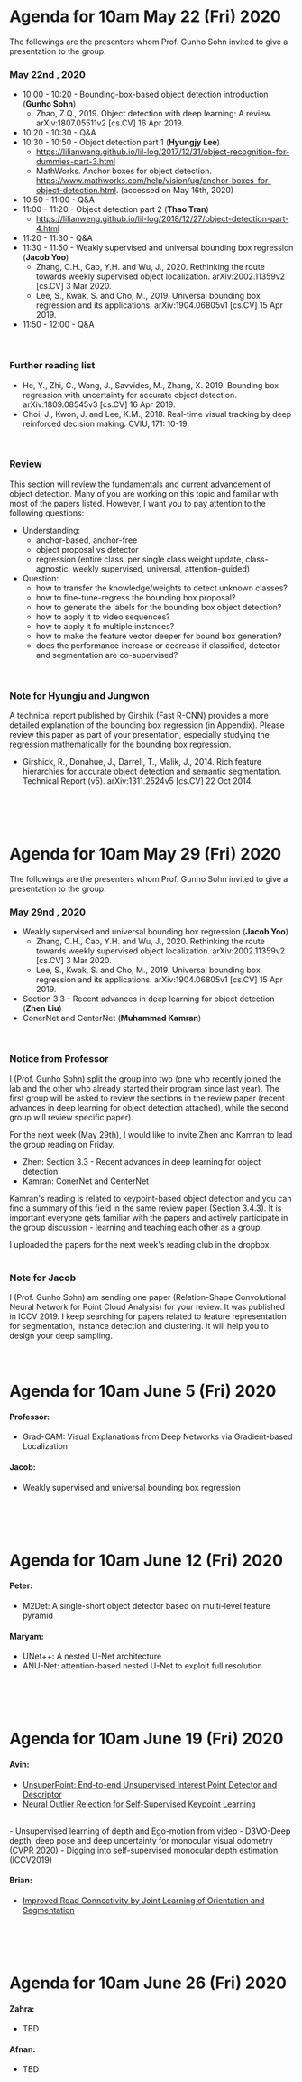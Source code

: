 # Agenda for 10am May 22 (Fri) 2020

The followings are the presenters whom Prof. Gunho Sohn invited to give a presentation to the group. 

### May 22nd , 2020
  - 10:00 - 10:20 - Bounding-box-based object detection introduction (**Gunho Sohn**)
    - Zhao, Z.Q., 2019. Object detection with deep learning: A review. arXiv:1807.05511v2 [cs.CV] 16 Apr 2019.
  - 10:20 - 10:30 - Q&A
  - 10:30 - 10:50 - Object detection part 1 (**Hyungjy Lee**)
    - https://lilianweng.github.io/lil-log/2017/12/31/object-recognition-for-dummies-part-3.html
    - MathWorks. Anchor boxes for object detection. https://www.mathworks.com/help/vision/ug/anchor-boxes-for-object-detection.html. (accessed on May 16th, 2020)  
  - 10:50 - 11:00 - Q&A
  - 11:00 - 11:20 - Object detection  part 2 (**Thao Tran**)
    - https://lilianweng.github.io/lil-log/2018/12/27/object-detection-part-4.html    
  - 11:20 - 11:30 - Q&A
  - 11:30 - 11:50 - Weakly supervised and universal bounding box regression (**Jacob Yoo**)
    - Zhang, C.H., Cao, Y.H. and Wu, J., 2020. Rethinking the route towards weekly supervised object localization. arXiv:2002.11359v2 [cs.CV] 3 Mar 2020.
    - Lee, S., Kwak, S. and Cho, M., 2019. Universal bounding box regression and its applications. arXiv:1904.06805v1 [cs.CV] 15 Apr 2019. 
  - 11:50 - 12:00 - Q&A
<br/>


### Further reading list
  - He, Y., Zhi, C., Wang, J., Savvides, M., Zhang, X. 2019. Bounding box regression with uncertainty for accurate object detection. arXiv:1809.08545v3 [cs.CV] 16 Apr 2019.
  - Choi, J., Kwon, J. and Lee, K.M., 2018. Real-time visual tracking by deep reinforced decision making. CVIU, 171: 10-19.
<br/>


### Review
This section will review the fundamentals and current advancement of object detection. Many of you are working on this topic and familiar with most of the papers listed. However, I want you to pay attention to the following questions:
  - Understanding:
    - anchor-based, anchor-free
    - object proposal vs detector
    - regression (entire class, per single class weight update, class-agnostic, weekly supervised, universal, attention-guided)
  - Question:
    - how to transfer the knowledge/weights to detect unknown classes?
    - how to fine-tune-regress the bounding box proposal?
    - how to generate the labels for the bounding box object detection?
    - how to apply it to video sequences?
    - how to apply it fo multiple instances?
    - how to make the feature vector deeper for bound box generation?
    - does the performance increase or decrease if classified, detector and segmentation are co-supervised?   
<br/>


### Note for Hyungju and Jungwon
A technical report published by Girshik (Fast R-CNN)  provides a more detailed explanation of the bounding box regression (in Appendix).
Please review this paper as part of your presentation, especially studying the regression mathematically for the bounding box regression.
  - Girshick, R., Donahue, J., Darrell, T., Malik, J., 2014. Rich feature hierarchies for accurate object detection and semantic segmentation. Technical Report (v5). arXiv:1311.2524v5 [cs.CV] 22 Oct 2014.
<br/>
<br/>
<br/>



<!---
########################################################################################################################################################################
########################################################################################################################################################################
-->

# Agenda for 10am May 29 (Fri) 2020

The followings are the presenters whom Prof. Gunho Sohn invited to give a presentation to the group. 

### May 29nd , 2020
  - Weakly supervised and universal bounding box regression (**Jacob Yoo**)
    - Zhang, C.H., Cao, Y.H. and Wu, J., 2020. Rethinking the route towards weekly supervised object localization. arXiv:2002.11359v2 [cs.CV] 3 Mar 2020.
    - Lee, S., Kwak, S. and Cho, M., 2019. Universal bounding box regression and its applications. arXiv:1904.06805v1 [cs.CV] 15 Apr 2019. 
  - Section 3.3 - Recent advances in deep learning for object detection (**Zhen Liu**)
  - ConerNet and CenterNet (**Muhammad Kamran**)
<br/>


### Notice from Professor
I (Prof. Gunho Sohn) split the group into two (one who recently joined the lab and the other who already started their program since last year).
The first group will be asked to review the sections in the review paper (recent advances in deep learning for object detection attached), 
while the second group will review specific paper).

For the next week (May 29th), I would like to invite Zhen and Kamran to lead the group reading on Friday.  
  - Zhen:  Section 3.3 - Recent advances in deep learning for object detection
  - Kamran: ConerNet and CenterNet

Kamran's reading is related to keypoint-based object detection and you can find a summary of this field in the same review paper (Section 3.4.3). 
It is important everyone gets familiar with the papers and actively participate in the group discussion - learning and teaching each other as a group. 

I uploaded the papers for the next week's reading club in the dropbox. 
<br/>
<br/>


### Note for Jacob
I (Prof. Gunho Sohn) am sending one paper (Relation-Shape Convolutional Neural Network for Point Cloud Analysis) for your review. 
It was published in ICCV 2019. I keep searching for papers related to feature representation for segmentation, instance detection and clustering.
It will help you to design your deep sampling.
<br/>
<br/>
<br/>



<!---
########################################################################################################################################################################
########################################################################################################################################################################
-->

# Agenda for 10am June 5 (Fri) 2020

#### Professor:
  - Grad-CAM: Visual Explanations from Deep Networks via Gradient-based Localization

#### Jacob:
  - Weakly supervised and universal bounding box regression
<br>
<br>
<br>



<!---
########################################################################################################################################################################
########################################################################################################################################################################
-->

# Agenda for 10am June 12 (Fri) 2020

#### Peter:
  - M2Det: A single-short object detector based on multi-level feature pyramid

#### Maryam:
  - UNet++: A nested U-Net architecture
  - ANU-Net: attention-based nested U-Net to exploit full resolution
<br>
<br>
<br>




<!---
########################################################################################################################################################################
########################################################################################################################################################################
-->

# Agenda for 10am June 19 (Fri) 2020

#### Avin:
  - [UnsuperPoint: End-to-end Unsupervised Interest Point Detector and Descriptor](https://arxiv.org/abs/1907.04011)
  - [Neural Outlier Rejection for Self-Supervised Keypoint Learning](https://arxiv.org/abs/1912.10615)
<br>
  - Unsupervised learning of depth and Ego-motion from video
  - D3VO-Deep depth, deep pose and deep uncertainty for monocular visual odometry (CVPR 2020)
  - Digging into self-supervised monocular depth estimation (ICCV2019)

#### Brian:
  - [Improved Road Connectivity by Joint Learning of Orientation and Segmentation](http://openaccess.thecvf.com/content_CVPR_2019/papers/Batra_Improved_Road_Connectivity_by_Joint_Learning_of_Orientation_and_Segmentation_CVPR_2019_paper.pdf)
<br>
<br>
<br>



<!---
########################################################################################################################################################################
########################################################################################################################################################################
-->

# Agenda for 10am June 26 (Fri) 2020

#### Zahra:
  - TBD

#### Afnan:
  - TBD  
<br>
<br>
<br>




